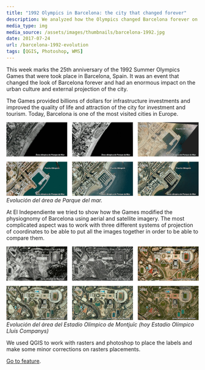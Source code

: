 ```yaml
---
title: "1992 Olympics in Barcelona: the city that changed forever"
description: We analyzed how the Olympics changed Barcelona forever on the 25th anniversary of the games using aerial images.to QGIS a large part of the data available in the cadastre of Spain.
media_type: img
media_source: /assets/images/thumbnails/barcelona-1992.jpg
date: 2017-07-24
url: /barcelona-1992-evolution
tags: [QGIS, Photoshop, WMS]
---
```


This week marks the 25th anniversary of the 1992 Summer Olympics Games that were took place in Barcelona, Spain. It was an event that changed the look of Barcelona forever and had an enormous impact on the urban culture and external projection of the city.

The Games provided billions of dollars for infrastructure investments and improved the quality of life and attraction of the city for investment and tourism. Today, Barcelona is one of the most visited cities in Europe.

![parque-del-mar-puerta-del-mar](/assets/images/parque-del-mar-puerto-olimpico.jpg)
_Evolución del área de Parque del mar._

At El Independiente we tried to show how the Games modified the physiognomy of Barcelona using aerial and satellite imagery. The most complicated aspect was to work with three different systems of projection of coordinates to be able to put all the images together in order to be able to compare them.

![montjuic-estadio-olimpico](/assets/images/thumbnails/barcelona-1992.jpg)
_Evolución del área del Estadio Olímpico de Montjuïc (hoy Estadio Olímpico Lluís Companys)_

We used QGIS to work with rasters and photoshop to place the labels and make some minor corrections on rasters placements.

[Go to feature](https://www.elindependiente.com/tendencias/2017/07/24/asi-ha-cambiado-barcelona/).
